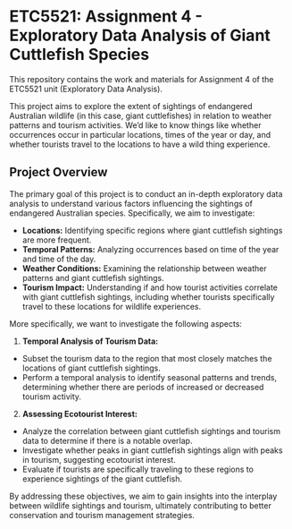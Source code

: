 # ETC5521: Assignment 4 - Exploratory Data Analysis of Giant Cuttlefish Species

This repository contains the work and materials for Assignment 4 of the ETC5521 unit (Exploratory Data Analysis).

This project aims to explore the extent of sightings of endangered Australian wildlife (in this case, giant cuttlefishes) in relation to weather patterns and tourism activities. We’d like to know things like whether occurrences occur in particular locations, times of the year or day, and whether tourists travel to the locations to have a wild thing experience.

## Project Overview
The primary goal of this project is to conduct an in-depth exploratory data analysis to understand various factors influencing the sightings of endangered Australian species. Specifically, we aim to investigate:
- **Locations:** Identifying specific regions where giant cuttlefish sightings are more frequent.
- **Temporal Patterns:** Analyzing occurrences based on time of the year and time of the day.
- **Weather Conditions:** Examining the relationship between weather patterns and giant cuttlefish sightings.
- **Tourism Impact:** Understanding if and how tourist activities correlate with giant cuttlefish sightings, including whether tourists specifically travel to these locations for wildlife experiences.

More specifically, we want to investigate the following aspects:
1. **Temporal Analysis of Tourism Data:**
- Subset the tourism data to the region that most closely matches the locations of giant cuttlefish sightings.
- Perform a temporal analysis to identify seasonal patterns and trends, determining whether there are periods of increased or decreased tourism activity.

2. **Assessing Ecotourist Interest:**
- Analyze the correlation between giant cuttlefish sightings and tourism data to determine if there is a notable overlap.
- Investigate whether peaks in giant cuttlefish sightings align with peaks in tourism, suggesting ecotourist interest.
- Evaluate if tourists are specifically traveling to these regions to experience sightings of the giant cuttlefish.

By addressing these objectives, we aim to gain insights into the interplay between wildlife sightings and tourism, ultimately contributing to better conservation and tourism management strategies.
